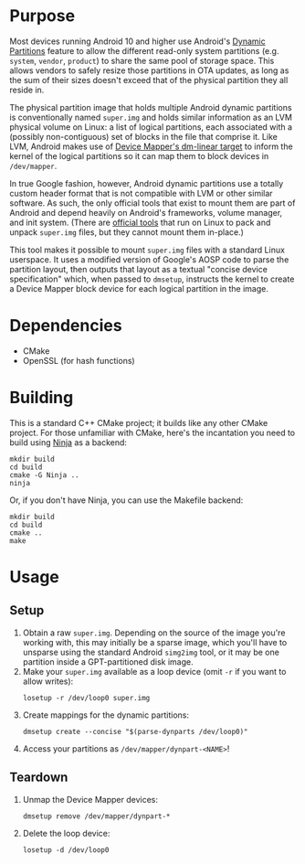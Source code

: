 Purpose
=======
Most devices running Android 10 and higher use Android's [Dynamic Partitions][1]
feature to allow the different read-only system partitions (e.g. `system`,
`vendor`, `product`) to share the same pool of storage space. This allows
vendors to safely resize those partitions in OTA updates, as long as the sum of
their sizes doesn't exceed that of the physical partition they all reside in.

The physical partition image that holds multiple Android dynamic partitions is
conventionally named `super.img` and holds similar information as an LVM
physical volume on Linux: a list of logical partitions, each associated with a
(possibly non-contiguous) set of blocks in the file that comprise it. Like LVM,
Android makes use of [Device Mapper's dm-linear target][2] to inform the
kernel of the logical partitions so it can map them to block devices in
`/dev/mapper`.

In true Google fashion, however, Android dynamic partitions use a totally custom
header format that is not compatible with LVM or other similar software. As
such, the only official tools that exist to mount them are part of Android and
depend heavily on Android's frameworks, volume manager, and init system. (There
are [official tools][3] that run on Linux to pack and unpack `super.img` files,
but they cannot mount them in-place.)

This tool makes it possible to mount `super.img` files with a standard Linux
userspace. It uses a modified version of Google's AOSP code to parse the
partition layout, then outputs that layout as a textual "concise device
specification" which, when passed to `dmsetup`, instructs the kernel to create
a Device Mapper block device for each logical partition in the image.

[1]: https://source.android.com/devices/tech/ota/dynamic_partitions
[2]: https://www.kernel.org/doc/html/latest/admin-guide/device-mapper/linear.html
[3]: https://android.googlesource.com/platform/system/extras/+/master/partition_tools/

Dependencies
============
 - CMake
 - OpenSSL (for hash functions)

Building
========
This is a standard C++ CMake project; it builds like any other CMake project.
For those unfamiliar with CMake, here's the incantation you need to build using
[Ninja](https://ninja-build.org/) as a backend:
```
mkdir build
cd build
cmake -G Ninja ..
ninja
```

Or, if you don't have Ninja, you can use the Makefile backend:
```
mkdir build
cd build
cmake ..
make
```

Usage
=====

Setup
-----
 1. Obtain a raw `super.img`. Depending on the source of the image you're
    working with, this may initially be a sparse image, which you'll have to
    unsparse using the standard Android `simg2img` tool, or it may be one
    partition inside a GPT-partitioned disk image.
 2. Make your `super.img` available as a loop device (omit `-r` if you want to
    allow writes):
    ```
    losetup -r /dev/loop0 super.img
    ```
 3. Create mappings for the dynamic partitions:
    ```
    dmsetup create --concise "$(parse-dynparts /dev/loop0)"
    ```
 4. Access your partitions as `/dev/mapper/dynpart-<NAME>`!

Teardown
--------
 1. Unmap the Device Mapper devices:
    ```
    dmsetup remove /dev/mapper/dynpart-*
    ```
 2. Delete the loop device:
    ```
    losetup -d /dev/loop0
    ```
